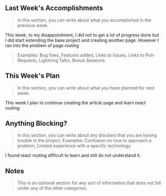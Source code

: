 ## Last Week's Accomplishments

> In this section, you can write about what you accomplished in the previous week.

This week, to my disappointment, I did not to get a lot of progress done but I did start extending the base project and creating another page. However I ran into the problem of page routing

> Examples:
> Bug fixes, Features added, Links to Issues, Links to Pull-Requests, Lightning Talks, Bonus Sessions

## This Week's Plan

> In this section, you can write about what you have planned for next week.

This week I plan to continue creating the article page and learn react routing

## Anything Blocking?

> In this section, you can write about any blockers that you are having trouble in the project.
> Examples: Confusion on how to approach a problem, Limited experience with a specific technology

I found react routing difficult to learn and still do not understand it.


## Notes
> This is an optional section for any sort of information that does not fall under any of the other categories.


